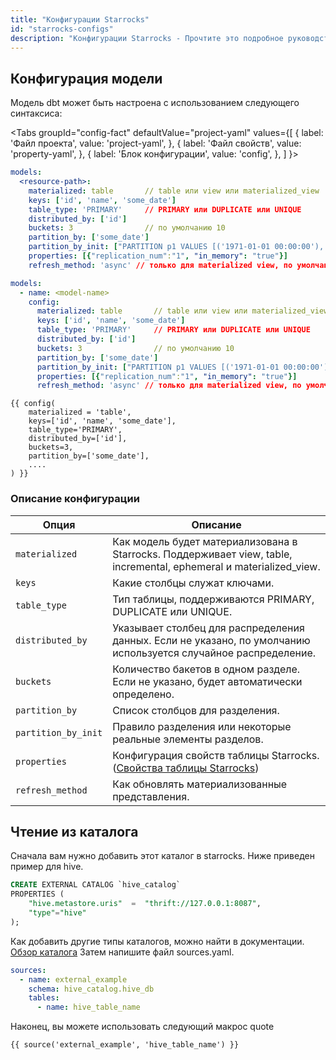 ```yaml
---
title: "Конфигурации Starrocks"
id: "starrocks-configs"
description: "Конфигурации Starrocks - Прочтите это подробное руководство, чтобы узнать о конфигурациях в dbt."
---
```


## Конфигурация модели

Модель dbt может быть настроена с использованием следующего синтаксиса:

<Tabs
  groupId="config-fact"
  defaultValue="project-yaml"
  values={[
    { label: 'Файл проекта', value: 'project-yaml', },
    { label: 'Файл свойств', value: 'property-yaml', },
    { label: 'Блок конфигурации', value: 'config', },
  ]
}>

<TabItem value="project-yaml">
<File name='dbt_project.yml'>

```yaml
models:
  <resource-path>:
    materialized: table       // table или view или materialized_view
    keys: ['id', 'name', 'some_date']
    table_type: 'PRIMARY'     // PRIMARY или DUPLICATE или UNIQUE
    distributed_by: ['id']
    buckets: 3                // по умолчанию 10
    partition_by: ['some_date']
    partition_by_init: ["PARTITION p1 VALUES [('1971-01-01 00:00:00'), ('1991-01-01 00:00:00')),PARTITION p1972 VALUES [('1991-01-01 00:00:00'), ('1999-01-01 00:00:00'))"]
    properties: [{"replication_num":"1", "in_memory": "true"}]
    refresh_method: 'async' // только для materialized view, по умолчанию manual
```

</File>
</TabItem>

<TabItem value="property-yaml">
<File name='models/properties.yml'>

```yaml
models:
  - name: <model-name>
    config:
      materialized: table       // table или view или materialized_view
      keys: ['id', 'name', 'some_date']
      table_type: 'PRIMARY'     // PRIMARY или DUPLICATE или UNIQUE
      distributed_by: ['id']
      buckets: 3                // по умолчанию 10
      partition_by: ['some_date']
      partition_by_init: ["PARTITION p1 VALUES [('1971-01-01 00:00:00'), ('1991-01-01 00:00:00')),PARTITION p1972 VALUES [('1991-01-01 00:00:00'), ('1999-01-01 00:00:00'))"]
      properties: [{"replication_num":"1", "in_memory": "true"}]
      refresh_method: 'async' // только для materialized view, по умолчанию manual
```

</File>
</TabItem>

<TabItem value="config">
<File name='models/<model_name>.sql'>

```jinja
{{ config(
    materialized = 'table',
    keys=['id', 'name', 'some_date'],
    table_type='PRIMARY',
    distributed_by=['id'],
    buckets=3,
    partition_by=['some_date'],
    ....
) }}
```
</File>
</TabItem>
</Tabs>

### Описание конфигурации

| Опция               | Описание                                                                                                                                                                                     |
|---------------------|----------------------------------------------------------------------------------------------------------------------------------------------------------------------------------------------|
| `materialized`      | Как модель будет материализована в Starrocks. Поддерживает view, table, incremental, ephemeral и materialized_view.                                                                          |
| `keys`              | Какие столбцы служат ключами.                                                                                                                                                                |
| `table_type`        | Тип таблицы, поддерживаются PRIMARY, DUPLICATE или UNIQUE.                                                                                                                                   |
| `distributed_by`    | Указывает столбец для распределения данных. Если не указано, по умолчанию используется случайное распределение.                                                                               |
| `buckets`           | Количество бакетов в одном разделе. Если не указано, будет автоматически определено.                                                                                                          |
| `partition_by`      | Список столбцов для разделения.                                                                                                                                                              |
| `partition_by_init` | Правило разделения или некоторые реальные элементы разделов.                                                                                                                                 |
| `properties`        | Конфигурация свойств таблицы Starrocks. ([Свойства таблицы Starrocks](https://docs.starrocks.io/en-us/latest/sql-reference/sql-statements/data-definition/CREATE_TABLE#properties))          |
| `refresh_method`    | Как обновлять материализованные представления.                                                                                                                                               |

## Чтение из каталога
Сначала вам нужно добавить этот каталог в starrocks. Ниже приведен пример для hive.

```sql
CREATE EXTERNAL CATALOG `hive_catalog`
PROPERTIES (
    "hive.metastore.uris"  =  "thrift://127.0.0.1:8087",
    "type"="hive"
);
```
Как добавить другие типы каталогов, можно найти в документации. [Обзор каталога](https://docs.starrocks.io/en-us/latest/data_source/catalog/catalog_overview) Затем напишите файл sources.yaml.
```yaml
sources:
  - name: external_example
    schema: hive_catalog.hive_db
    tables:
      - name: hive_table_name
```
Наконец, вы можете использовать следующий макрос quote
```jinja
{{ source('external_example', 'hive_table_name') }}
```